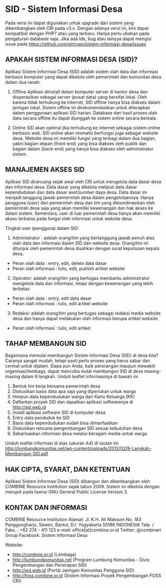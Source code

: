 # SID - Sistem Informasi Desa
Pada versi ini dapat digunakan untuk upgrade dari sistem yang dikembangkan oleh CRI pada v3.x.
Dengan adanya versi ini, kini dapat kompatibel dengan PHP7 atau yang terbaru.
Hanya perlu ubahan pada pengaturan database saja.
Jika ada Ide, bug atau lainyya dapat mengisi issue pada https://github.com/girirupo/sistem-informasi-desa/issues 

## APAKAH SISTEM INFORMASI DESA (SID)? 

Aplikasi Sistem Informasi Desa (SID) adalah sistem olah data dan informasi berbasis komputer yang dapat dikelola oleh pemerintah dan komunitas desa dalam dua ranah: 

1. Offline 
 Aplikasi diinstall dalam komputer server di kantor desa dan dioperasikan sebagai server (pusat data) yang bersifat lokal. Oleh karena tidak terhubung ke internet, SID offline hanya bisa diakses dalam jaringan lokal. Sistem offline ini direkomendasikan untuk diterapkan dalam penggunaan aplikasi SID harian. Database dari hasil proses olah data secara offline itu dapat diunggah ke sistem online secara berkala. 

2. Online 
 SID akan optimal jika terhubung ke internet sebagai sistem online berbasis web. SID online akan otomatis berfungsi juga sebagai website desa. Website desa ini memiliki fungsi yang terbagi dalam dua bagian, yakni bagian depan (front-end) yang bisa diakses oleh publik dan bagian dalam (back-end) yang hanya bisa diakses oleh administrator sistem.


## MANAJEMEN AKSES SID

Aplikasi SID dirancang sejak awal oleh CRI untuk mengelola data dasar desa dan informasi desa. Data dasar yang dikelola meliputi data dasar kependudukan dan data dasar aset/sumber daya desa. Data dasar ini menjadi tanggung jawab pemerintah desa dalam pengelolaannya. Hanya pengguna (user) dari pemerintah desa dan tim yang dikoordinasikan oleh pemerintah desa saja yang akan memiliki kewenangan dan hak akses ke dalam sistem. Sementara, user di luar pemerintah desa hanya akan memiliki akses terbatas pada fungsi olah informasi untuk website desa.

Tingkat user (pengguna) dalam SID:

1. Administrator : adalah orang/tim yang bertanggung jawab penuh atas olah data dan informasi dalam SID dan website desa. Orang/tim ini ditunjuk oleh pemerintah desa disahkan dengan surat keputusan kepala desa.
 - Peran olah data : entry, edit, delete data dasar
 - Peran olah informasi : tulis, edit, publish artikel website

2. Operator: adalah orang/tim yang bertugas membantu administrator mengelola data dan informasi, tetapi dengan kewenangan yang lebih terbatas.
 - Peran olah data : entry, edit data dasar
 - Peran olah informasi : tulis, edit artikel website

3. Redaksi: adalah orang/tim yang bertugas sebagai redaksi media website desa dan hanya dapat melakukan olah informasi berupa artikel website.
 - Peran olah informasi : tulis, edit artikel


## TAHAP MEMBANGUN SID

Bagaimana memulai membangun Sistem Informasi Desa (SID) di desa kita? Caranya sangat mudah, tetapi pasti perlu proses yang harus sabar dan cermat untuk dijalani. Siapa pun Anda, baik perorangan maupun mewakili organisasi/lembaga, dapat mencoba mulai membangun SID di desa masing-masing dalam 9 langkah. Unduh leaflet informasinya di bawah ini.

1. Bentuk tim kerja bersama pemerintah desa
2. Diskusikan basis data apa saja yang diperlukan untuk warga
3. Himpun data kependudukan warga dari Kartu Keluarga (KK)
4. Daftarkan proyek SID dan dapatkan aplikasi softwarenya di http://sid.web.id
5. Install aplikasi software SID di komputer desa
6. Entry data penduduk ke SID
7. Basis data kependudukan sudah bisa dimanfaatkan
8. Diskusikan rencana pengembangan SID sesuai kebutuhan desa
9. Sebarluaskan informasi desa melalui beragam media untuk warga

Unduh leaflet informasi di atas (ukuran A4) di tautan ini:
http://lumbungkomunitas.net/wp-content/uploads/2012/02/9-Langkah-Membangun-SID.pdf


## HAK CIPTA, SYARAT, DAN KETENTUAN

Aplikasi Sistem Informasi Desa (SID) dibangun dan dikembangkan oleh COMBINE Resource Institution sejak tahun 2009. Sistem ini dikelola dengan merujuk pada lisensi GNU General Public License Version 3. 


## KONTAK DAN INFORMASI

 COMBINE Resource Institution
 Alamat: Jl. K.H. Ali Maksum No. 183 Panggungharjo, Sewon, Bantul, D.I. Yogyakarta 55188 INDONESIA
 Telp. / Faks. : +62 274 - 411 123
 e-mail: office[at]combine.or.id
 Twitter: @combineri
 Group Facebook: Sistem Informasi Desa 

 Website:
- http://combine.or.id (Lembaga)
- http://lumbungkomunitas.net (Program Lumbung Komunitas - Divis Pengembangan dan Penerapan SID)
- http://sid.web.id (Portal Jaringan Komunitas Pengguna SID)
- http://foss.combine.or.id (Sistem Informasi Proyek Pengembangan FOSS CRI)